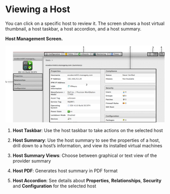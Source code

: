 # Viewing a Host

You can click on a specific host to review it. The screen shows a host
virtual thumbnail, a host taskbar, a host accordion, and a host summary.

**Host Management Screen.**

![2218](/images/2218.png)

1.  **Host Taskbar**: Use the host taskbar to take actions on the
    selected host

2.  **Host Summary**: Use the host summary to see the properties of a
    host, drill down to a host’s information, and view its installed
    virtual machines

3.  **Host Summary Views**: Choose between graphical or text view of the
    provider summary

4.  **Host PDF**: Generates host summary in PDF format

5.  **Host Accordion**: See details about **Properties**,
    **Relationships**, **Security** and **Configuration** for the
    selected host
